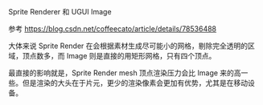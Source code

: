 Sprite Renderer 和 UGUI Image

参考 https://blog.csdn.net/coffeecato/article/details/78536488

大体来说 Sprite Render 在会根据素材生成尽可能小的网格，剔除完全透明的区域，顶点数多，而 Image 则是直接的用矩形网格，只有四个顶点。

最直接的影响就是，Sprite Render mesh 顶点渲染压力会比 Image 来的高一些。但是渲染的大头在于片元，更少的渲染像素会更加有优势，尤其是在移动设备。

